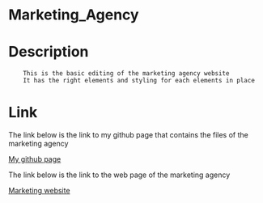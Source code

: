 # Marketing_Agency

# Description

```
    This is the basic editing of the marketing agency website
    It has the right elements and styling for each elements in place

```

# Link

The link below is the link to my github page that contains the files of the marketing agency

[My github page](https://github.com/johnjegede/Marketing_Agency)

The link below is the link to the web page of the marketing agency

[Marketing website](https://johnjegede.github.io/Marketing_Agency/)
